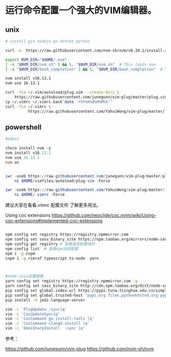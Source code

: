 
# 运行命令配置一个强大的VIM编辑器。 

## unix

```bash
# install git nodejs go dotnet python

curl -o- https://raw.githubusercontent.com/nvm-sh/nvm/v0.39.1/install.sh | bash

export NVM_DIR="$HOME/.nvm"
[ -s "$NVM_DIR/nvm.sh" ] && \. "$NVM_DIR/nvm.sh"  # This loads nvm
[ -s "$NVM_DIR/bash_completion" ] && \. "$NVM_DIR/bash_completion"  # This loads nvm bash_completion

nvm install v16.13.1 
nvm use 16.13.1

curl -fLo ~/.vim/autoload/plug.vim --create-dirs \
    https://raw.githubusercontent.com/junegunn/vim-plug/master/plug.vim 
cp ~/.vimrc ~/.vimrc.back`date '+%Y%m%d%H%M%S'`
curl -fLo ~/.vimrc \
          https://raw.githubusercontent.com/YahuiWong/vim-plug/master/.vimrc
```

## powershell

```powershell
#admin

choco install nvm -y
nvm install v16.13.1 
nvm use 16.13.1
nvm on


iwr -useb https://raw.githubusercontent.com/junegunn/vim-plug/master/plug.vim |`
    ni $HOME/vimfiles/autoload/plug.vim -Force

iwr -useb https://raw.githubusercontent.com/YahuiWong/vim-plug/master/.vimrc |`
    ni $HOME/.vimrc -Force
```

建议大家在看看.vimrc 配置文件 了解更多用法。

Using coc extensions https://github.com/neoclide/coc.nvim/wiki/Using-coc-extensions#implemented-coc-extensions

```bash

npm config set registry https://registry.npmmirror.com
npm config set sass_binary_site https://npm.taobao.org/mirrors/node-sass/
npm config get registry # 查看是否配置成功
npm config list  # 查看npm当前配置
npm i -g cnpm 
cnpm i -g rimraf typescript ts-node  yarn



#node-sass设置镜像
yarn config set registry https://registry.npmmirror.com -g
yarn config set sass_binary_site http://cdn.npm.taobao.org/dist/node-sass -g
pip config set global.index-url https://pypi.tuna.tsinghua.edu.cn/simple
pip config set global.trusted-host "pypi.org files.pythonhosted.org pypi.python.org pypi.tuna.tsinghua.edu.cn"
pip install -U jedi-language-server 

vim -c 'PlugUpdate -sync|q'
vim -c 'CocUpdateSync|q'
vim -c 'CocCommand go.install.tools |q'
vim -c 'CocCommand clangd.install |q'
vim -c 'OmniSharpInstall  -sync |q'
```



<!-- jenv
```bash
git clone https://github.com/jenv/jenv.git ~/.jenv
# Shell: bash
echo 'export PATH="$HOME/.jenv/bin:$PATH"' >> ~/.bash_profile
echo 'eval "$(jenv init -)"' >> ~/.bash_profile
# Shell: zsh
echo 'export PATH="$HOME/.jenv/bin:$PATH"' >> ~/.zshrc
echo 'eval "$(jenv init -)"' >> ~/.zshrc
```
```powershell
git clone https://github.com/FelixSelter/JEnv-for-Windows.git $HOME/.jenv

$userpath = [environment]::GetEnvironmentvariable("Path", "User")
echo $userpath
[environment]::SetEnvironmentvariable("Pathbackup"+(([DateTime]::Now.ToUniversalTime().Ticks - 621355968000000000)/10000).tostring().Substring(0,13), $userpath, "User")
$userpath="$userpath;$HOME\.jenv"
[environment]::SetEnvironmentvariable("Path", $userpath, "User")
$env:Path=$userpath # 马上生效PATH变量
``` -->

<!--

https://vimjc.com/vim-python-ide.html
https://github.com/chxuan/vimplus

-->


参考：

https://github.com/junegunn/vim-plug
https://github.com/nvm-sh/nvm
